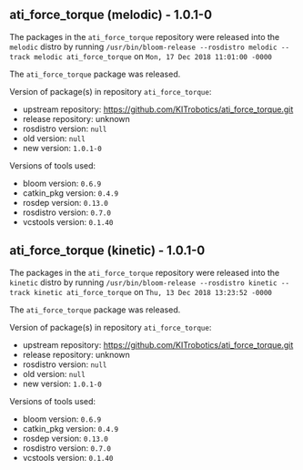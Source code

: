 ## ati_force_torque (melodic) - 1.0.1-0

The packages in the `ati_force_torque` repository were released into the `melodic` distro by running `/usr/bin/bloom-release --rosdistro melodic --track melodic ati_force_torque` on `Mon, 17 Dec 2018 11:01:00 -0000`

The `ati_force_torque` package was released.

Version of package(s) in repository `ati_force_torque`:

- upstream repository: https://github.com/KITrobotics/ati_force_torque.git
- release repository: unknown
- rosdistro version: `null`
- old version: `null`
- new version: `1.0.1-0`

Versions of tools used:

- bloom version: `0.6.9`
- catkin_pkg version: `0.4.9`
- rosdep version: `0.13.0`
- rosdistro version: `0.7.0`
- vcstools version: `0.1.40`


## ati_force_torque (kinetic) - 1.0.1-0

The packages in the `ati_force_torque` repository were released into the `kinetic` distro by running `/usr/bin/bloom-release --rosdistro kinetic --track kinetic ati_force_torque` on `Thu, 13 Dec 2018 13:23:52 -0000`

The `ati_force_torque` package was released.

Version of package(s) in repository `ati_force_torque`:

- upstream repository: https://github.com/KITrobotics/ati_force_torque.git
- release repository: unknown
- rosdistro version: `null`
- old version: `null`
- new version: `1.0.1-0`

Versions of tools used:

- bloom version: `0.6.9`
- catkin_pkg version: `0.4.9`
- rosdep version: `0.13.0`
- rosdistro version: `0.7.0`
- vcstools version: `0.1.40`


